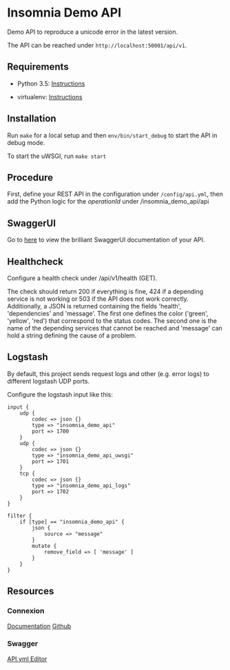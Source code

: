 # Insomnia Demo API

Demo API to reproduce a unicode error in the latest version.

The API can be reached under ```http://localhost:50001/api/v1```.

## Requirements

- Python 3.5: [Instructions](https://www.python.org/downloads/)

- virtualenv: [Instructions](https://virtualenv.pypa.io/en/stable/installation/)

## Installation

Run ```make``` for a local setup and then ```env/bin/start_debug``` to start the API in debug mode.

To start the uWSGI, run ```make start```

## Procedure

First, define your REST API in the configuration under ```/config/api.yml```, 
then add the Python logic for the *operationId* under /insomnia_demo_api/api

## SwaggerUI

Go to [here](http://localhost:50001/api/v1/ui) to view the brilliant SwaggerUI documentation of your API.

## Healthcheck

Configure a health check under /api/v1/health (GET).

The check should return 200 if everything is fine, 424 if a depending service is not working or 503 if the API does not work correctly.
Additionally, a JSON is returned containing the fields 'health', 'dependencies' and 'message'. The first one defines the color ('green', 'yellow', 'red') that
correspond to the status codes. The second one is the name of the depending services that cannot be reached and 'message'
can hold a string defining the cause of a problem.

## Logstash

By default, this project sends request logs and other (e.g. error logs) to different logstash UDP ports.

Configure the logstash input like this:

```
input {
    udp {
        codec => json {}
        type => "insomnia_demo_api"
        port => 1700   
    }
    udp {
        codec => json {}
        type => "insomnia_demo_api_uwsgi"
        port => 1701   
    }
    tcp {
        codec => json {}
        type => "insomnia_demo_api_logs"
        port => 1702
    }
}

filter {
    if [type] == "insomnia_demo_api" {
        json {
            source => "message"
        }
        mutate {
            remove_field => [ 'message' ]
        }
    }
}
```

## Resources
### Connexion
[Documentation](https://connexion.readthedocs.io/en/latest/)
[Github](https://github.com/zalando/connexion)

### Swagger
[API.yml Editor](http://editor.swagger.io/#/)
